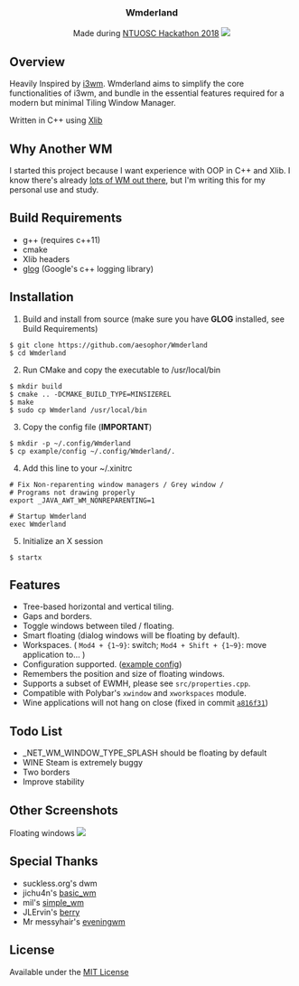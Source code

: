 <div align="center">
<h3>Wmderland</h3>
Made during <a href="https://www.facebook.com/events/256671588330840/">NTUOSC Hackathon 2018</a>
<img src="https://github.com/aesophor/Wmderland/raw/master/assets/tiling.png">
</div>

## Overview
Heavily Inspired by [i3wm](https://github.com/i3/i3). Wmderland aims to simplify the core functionalities of i3wm, and bundle in the essential features required for a modern but minimal Tiling Window Manager.

Written in C++ using [Xlib](https://en.wikipedia.org/wiki/Xlib)

## Why Another WM
I started this project because I want experience with OOP in C++ and Xlib. I know there's already [lots of WM out there](https://wiki.archlinux.org/index.php/Window_manager), but I'm writing this for my personal use and study.

## Build Requirements
* g++ (requires c++11)
* cmake
* Xlib headers
* [glog](https://github.com/google/glog) (Google's c++ logging library)

## Installation
1. Build and install from source (make sure you have **GLOG** installed, see Build Requirements)
```
$ git clone https://github.com/aesophor/Wmderland
$ cd Wmderland
```

2. Run CMake and copy the executable to /usr/local/bin
```
$ mkdir build
$ cmake .. -DCMAKE_BUILD_TYPE=MINSIZEREL
$ make
$ sudo cp Wmderland /usr/local/bin
```

3. Copy the config file (**IMPORTANT**)
```
$ mkdir -p ~/.config/Wmderland
$ cp example/config ~/.config/Wmderland/.
```

4. Add this line to your ~/.xinitrc
```
# Fix Non-reparenting window managers / Grey window /
# Programs not drawing properly
export _JAVA_AWT_WM_NONREPARENTING=1

# Startup Wmderland
exec Wmderland
```

5. Initialize an X session
```
$ startx
```

## Features
* Tree-based horizontal and vertical tiling.
* Gaps and borders.
* Toggle windows between tiled / floating.
* Smart floating (dialog windows will be floating by default).
* Workspaces. ( `Mod4 + {1~9}`: switch; `Mod4 + Shift + {1~9}`: move application to... )
* Configuration supported. ([example config](https://github.com/aesophor/Wmderland/blob/master/example/config))
* Remembers the position and size of floating windows.
* Supports a subset of EWMH, please see `src/properties.cpp`.
* Compatible with Polybar's `xwindow` and `xworkspaces` module.
* Wine applications will not hang on close (fixed in commit [`a816f31`](https://github.com/aesophor/Wmderland/commit/a816f312d4f6b06865d36bbb565be95475d71719#comments))

## Todo List
* \_NET_WM_WINDOW_TYPE_SPLASH should be floating by default
* WINE Steam is extremely buggy
* Two borders
* Improve stability

## Other Screenshots
Floating windows
![](https://github.com/aesophor/Wmderland/raw/master/assets/floating.png)

## Special Thanks
* suckless.org's dwm
* jichu4n's [basic_wm](https://github.com/jichu4n/basic_wm)
* mil's [simple_wm](https://github.com/mil/simple-wm)
* JLErvin's [berry](https://github.com/JLErvin/berry)
* Mr messyhair's [eveningwm](https://gitlab.com/mrmessyhair/eveningwm/blob/master/eveningwm.c)

## License
Available under the [MIT License](https://github.com/aesophor/Wmderland/blob/master/LICENSE)
